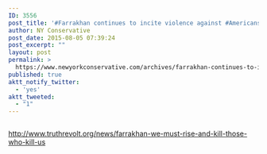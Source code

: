```yaml
---
ID: 3556
post_title: '#Farrakhan continues to incite violence against #Americans &#8211; this must be investigated #tcot #PJNET'
author: NY Conservative
post_date: 2015-08-05 07:39:24
post_excerpt: ""
layout: post
permalink: >
  https://www.newyorkconservative.com/archives/farrakhan-continues-to-incite-violence-against-americans-this-must-be-investigated-tcot-pjnet/
published: true
aktt_notify_twitter:
  - 'yes'
aktt_tweeted:
  - "1"
---
```

<p><img src="http://www.newyorkconservative.com/wp-content/uploads/2015/08/080515_1139_Farrakhanco1.jpg" alt=""/>
	</p><p><a href="http://www.truthrevolt.org/news/farrakhan-we-must-rise-and-kill-those-who-kill-us">http://www.truthrevolt.org/news/farrakhan-we-must-rise-and-kill-those-who-kill-us</a>
	</p>